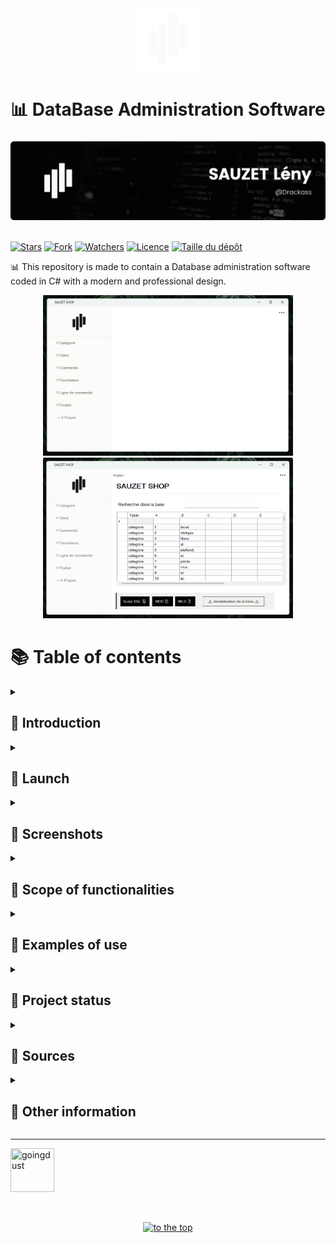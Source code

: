<div align="center">
  <picture>
  <source media="(prefers-color-scheme: dark)" srcset="https://github.com/Drackass/Drackass/blob/main/icon-light.png">
  <source media="(prefers-color-scheme: light)" srcset="https://github.com/Drackass/Drackass/blob/main/icon-dark.png">
  <img alt="Main Banner" src="https://github.com/Drackass/Drackass/blob/main/icon-light.png" width="100px">
  </picture>
</div>

# 📊 DataBase Administration Software 
### 

<picture>
  <source media="(prefers-color-scheme: dark)" srcset="https://github.com/Drackass/Drackass/blob/main/banner-dark.png">
  <source media="(prefers-color-scheme: light)" srcset="https://github.com/Drackass/Drackass/blob/main/banner-light.png">
  <img alt="Main Banner" src="https://github.com/Drackass/Drackass/blob/main/banner-dark.png">
</picture>

</br>
</br>

[![Stars](https://img.shields.io/github/stars/Drackass/DB-Administration-Software?style=social)](https://github.com/Drackass/DB-Administration-Software/stargazers)
[![Fork](https://img.shields.io/github/forks/Drackass/DB-Administration-Software?style=social)](https://github.com/Drackass/DB-Administration-Software/network/members)
[![Watchers](https://img.shields.io/github/watchers/Drackass/DB-Administration-Software?style=social)](https://github.com/Drackass/DB-Administration-Software/watchers)
[![Licence](https://img.shields.io/github/license/Drackass/DB-Administration-Software?style=social)](https://github.com/Drackass/DB-Administration-Software/blob/main/LICENSE)
[![Taille du dépôt](https://img.shields.io/github/repo-size/Drackass/DB-Administration-Software?style=social)](https://github.com/Drackass/DB-Administration-Software)

📊 This repository is made to contain a Database administration software coded in C# with a modern and professional design. 

<div align="center">
  <img alt="Main Banner" src="https://github.com/Drackass/DB-Administration-Software/blob/main/ForGithub/home.png" width="400px">
  <img alt="Main Banner" src="https://github.com/Drackass/DB-Administration-Software/blob/main/ForGithub/admin-panel.png" width="400px">
</div>

# 📚 Table of contents
<details>
<summary><h2>📕 Introduction</h2></summary>
<br/>

> ### 🔎 Sub-summary
> 1. [Project presentation](#-project-presentation)
> 2. [Technologies](#-technologies)
> 3. [The project's aim](#-the-projects-aim)
>    
> <br/>
>
> ### 📌 Project presentation
>
> Lorem ipsum dolor sit amet, consectetur adipiscing elit, sed do eiusmod tempor incididunt ut labore et dolore magna aliqua. Ut enim ad minim veniam, quis nostrud exercitation ullamco laboris nisi ut aliquip ex ea commodo consequat. Duis aute irure dolor in reprehenderit in voluptate velit esse cillum dolore eu fugiat nulla pariatur. Excepteur sint occaecat cupidatat non proident, sunt in culpa qui officia deserunt mollit anim id est laborum.
>
> ### 📌 Technologies
> 
> [![Windows](https://img.shields.io/badge/Windows-0078D6?style=for-the-badge&logo=windows&logoColor=white&labelColor=101010)]()
>
> [![C#](https://img.shields.io/badge/C%23-239120?style=for-the-badge&logo=c-sharp&logoColor=white&labelColor=101010)]()
>
> [![Wamp](https://img.shields.io/badge/Wamp-A9181E?style=for-the-badge&labelColor=101010)]()
>
> [![HeidiSQL](https://img.shields.io/badge/HeidiSQL-4479A1?style=for-the-badge&labelColor=101010)]()
>
> [![Visual Studio](https://img.shields.io/badge/Visual%20Studio-5C2D91?style=for-the-badge&logo=visual%20studio&logoColor=white&labelColor=101010)]()
>
> [![.NET Framework](https://img.shields.io/badge/.NET%20Framework-512BD4?style=for-the-badge&logo=.net&logoColor=white&labelColor=101010)]()
>
> [![MySQL](https://img.shields.io/badge/MySQL-4479A1?style=for-the-badge&logo=mysql&logoColor=white&labelColor=101010)]()
>
> ### 📌 The project's aim
> 
> Lorem ipsum dolor sit amet, consectetur adipiscing elit, sed do eiusmod tempor incididunt ut labore et dolore magna aliqua. Ut enim ad minim veniam, quis nostrud exercitation ullamco laboris nisi ut aliquip ex ea commodo consequat. Duis aute irure dolor in reprehenderit in voluptate velit esse cillum dolore eu fugiat nulla pariatur. Excepteur sint occaecat cupidatat non proident, sunt in culpa qui officia deserunt mollit anim id est laborum.

</details>

<details>
<summary><h2>📗 Launch</h2></summary>
<br/>

> ### 🔎 Sub-summary
> 1. [Part A](#-part-a)
> 2. [Part B](#-part-b)
> 3. [Part C](#-part-c)
>    
> <br/>
>
> ### 📌 Part A
>
> Lorem ipsum dolor sit amet, consectetur adipiscing elit, sed do eiusmod tempor incididunt ut labore et dolore magna aliqua. Ut enim ad minim veniam, quis nostrud exercitation ullamco laboris nisi ut aliquip ex ea commodo consequat. Duis aute irure dolor in reprehenderit in voluptate velit esse cillum dolore eu fugiat nulla pariatur. Excepteur sint occaecat cupidatat non proident, sunt in culpa qui officia deserunt mollit anim id est laborum.
> 
> <div align="center">
>   <img alt="Main Banner" src="https://github.com/Drackass/Readme-Template/blob/main/empty.png" width="350px">
> </div>
>
> ### 📌 Part B
> 
> Lorem ipsum dolor sit amet, consectetur adipiscing elit, sed do eiusmod tempor incididunt ut labore et dolore magna aliqua. Ut enim ad minim veniam, quis nostrud exercitation ullamco laboris nisi ut aliquip ex ea commodo consequat. Duis aute irure dolor in reprehenderit in voluptate velit esse cillum dolore eu fugiat nulla pariatur. Excepteur sint occaecat cupidatat non proident, sunt in culpa qui officia deserunt mollit anim id est laborum.
>
> <div align="center">
>   <img alt="Main Banner" src="https://github.com/Drackass/Readme-Template/blob/main/empty.png" width="350px">
>   <img alt="Main Banner" src="https://github.com/Drackass/Readme-Template/blob/main/empty.png" width="350px">
> </div>
>
> ### 📌 Part C
> 
> Lorem ipsum dolor sit amet, consectetur adipiscing elit, sed do eiusmod tempor incididunt ut labore et dolore magna aliqua. Ut enim ad minim veniam, quis nostrud exercitation ullamco laboris nisi ut aliquip ex ea commodo consequat. Duis aute irure dolor in reprehenderit in voluptate velit esse cillum dolore eu fugiat nulla pariatur. Excepteur sint occaecat cupidatat non proident, sunt in culpa qui officia deserunt mollit anim id est laborum.
>
> <div align="center">
>   <img alt="Main Banner" src="https://github.com/Drackass/Readme-Template/blob/main/empty.png" width="350px">
>   <img alt="Main Banner" src="https://github.com/Drackass/Readme-Template/blob/main/empty.png" width="350px">
>   <img alt="Main Banner" src="https://github.com/Drackass/Readme-Template/blob/main/empty.png" width="350px">
> </div>

</details>

<details>
<summary><h2>📘 Screenshots</h2></summary>
<br/>

> | Home Page |
> |:---:|
> | <img alt="home" src="https://github.com/Drackass/DB-Administration-Software/blob/main/ForGithub/home.png" width="1000px"> |
>
> | Login Page |
> |:---:|
> | <img alt="log" src="https://github.com/Drackass/DB-Administration-Software/blob/main/ForGithub/home.png" width="1000px"> |
>
> | Admin Panel Page |
> |:---:|
> | <img alt="admin-panel" src="https://github.com/Drackass/DB-Administration-Software/blob/main/ForGithub/admin-panel.png" width="1000px"> |
>
> | Table Page |
> |:---:|
> | <img alt="table" src="https://github.com/Drackass/DB-Administration-Software/blob/main/ForGithub/table.png" width="1000px"> |
>
> | Edit Table Page |
> |:---:|
> | <img alt="edit" src="https://github.com/Drackass/DB-Administration-Software/blob/main/ForGithub/edit-table.png" width="1000px"> |
>
> | PDF File |
> |:---:|
> | <img alt="pdf" src="https://github.com/Drackass/DB-Administration-Software/blob/main/ForGithub/pdf.png" width="1000px"> |

</details>

<details>
<summary><h2>📙 Scope of functionalities </h2></summary>
<br/>

> | functionalities | State | Description | 
> |:---| :---:|:---|
> | Lorem   | ✅ | - |
> | Lorem   | ❎ | - |
> | Lorem   | ⚠️ | - |
> | Lorem   | ℹ️ | - |

</details>

<details>
<summary><h2>📓 Examples of use</h2></summary>
<br/>

> * Lorem
> * Lorem
> * Lorem

</details>

<details>
<summary><h2>📒 Project status</h2></summary>
<br/>

> 📒

</details>

<details>
<summary><h2>📔 Sources</h2></summary>
<br/>
  
> 📔

</details>

<details>
<summary><h2>📃 Other information</h2></summary>
<br/>

</details>

---

<!-- You can get your avatar url on: https://api.github.com/users/YourPseudo -->
<a href="https://github.com/Drackass"><img src="https://avatars.githubusercontent.com/u/105803677?v=4" title="goingdust" width="70" height="70"></a>

</br>

<p align="center"><a href="#" align="center"><img alt="to the top" src="https://static.vecteezy.com/system/resources/previews/011/893/855/original/neumorphic-up-arrow-icon-neumorphism-ui-button-free-png.png" width="50px"></a></p>
